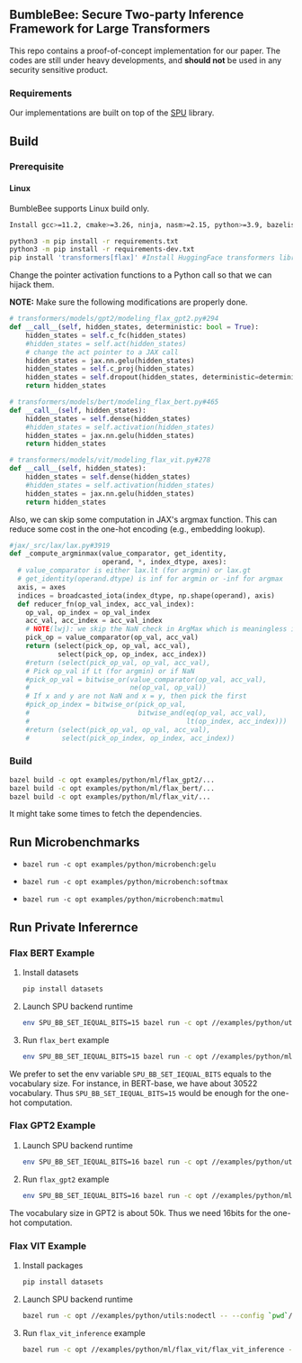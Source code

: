 ## BumbleBee: Secure Two-party Inference Framework for Large Transformers

This repo contains a proof-of-concept implementation for our paper.
The codes are still under heavy developments, and **should not** be used in any security sensitive product.

### Requirements

Our implementations are built on top of the  [SPU](https://github.com/secretflow/spu) library.

## Build

### Prerequisite

#### Linux

BumbleBee supports Linux build only.

```sh
Install gcc>=11.2, cmake>=3.26, ninja, nasm>=2.15, python>=3.9, bazelisk, xxd, lld

python3 -m pip install -r requirements.txt
python3 -m pip install -r requirements-dev.txt
pip install 'transformers[flax]' #Install HuggingFace transformers library
```

Change the pointer activation functions to a Python call so that we can hijack them.

**NOTE:** Make sure the following modifications are properly done. 

```python
# transformers/models/gpt2/modeling_flax_gpt2.py#294
def __call__(self, hidden_states, deterministic: bool = True):
    hidden_states = self.c_fc(hidden_states)
    #hidden_states = self.act(hidden_states)  
    # change the act pointer to a JAX call
    hidden_states = jax.nn.gelu(hidden_states)
    hidden_states = self.c_proj(hidden_states)
    hidden_states = self.dropout(hidden_states, deterministic=deterministic)
    return hidden_states

# transformers/models/bert/modeling_flax_bert.py#465
def __call__(self, hidden_states):
    hidden_states = self.dense(hidden_states)
    #hidden_states = self.activation(hidden_states)
    hidden_states = jax.nn.gelu(hidden_states)
    return hidden_states

# transformers/models/vit/modeling_flax_vit.py#278
def __call__(self, hidden_states):
    hidden_states = self.dense(hidden_states)
    #hidden_states = self.activation(hidden_states)
    hidden_states = jax.nn.gelu(hidden_states)
    return hidden_states
```

Also, we can skip some computation in JAX's argmax function. 
This can reduce some cost in the one-hot encoding (e.g., embedding lookup).

```python
#jax/_src/lax/lax.py#3919
def _compute_argminmax(value_comparator, get_identity,
                       operand, *, index_dtype, axes):
  # value_comparator is either lax.lt (for argmin) or lax.gt
  # get_identity(operand.dtype) is inf for argmin or -inf for argmax
  axis, = axes
  indices = broadcasted_iota(index_dtype, np.shape(operand), axis)
  def reducer_fn(op_val_index, acc_val_index):
    op_val, op_index = op_val_index
    acc_val, acc_index = acc_val_index
    # NOTE(lwj): we skip the NaN check in ArgMax which is meaningless in MPC
    pick_op = value_comparator(op_val, acc_val)
    return (select(pick_op, op_val, acc_val),
            select(pick_op, op_index, acc_index))
    #return (select(pick_op_val, op_val, acc_val),
    # Pick op_val if Lt (for argmin) or if NaN
    #pick_op_val = bitwise_or(value_comparator(op_val, acc_val),
    #                         ne(op_val, op_val))
    # If x and y are not NaN and x = y, then pick the first
    #pick_op_index = bitwise_or(pick_op_val,
    #                           bitwise_and(eq(op_val, acc_val),
    #                                       lt(op_index, acc_index)))
    #return (select(pick_op_val, op_val, acc_val),
    #        select(pick_op_index, op_index, acc_index))
```

### Build

```sh
bazel build -c opt examples/python/ml/flax_gpt2/...
bazel build -c opt examples/python/ml/flax_bert/...
bazel build -c opt examples/python/ml/flax_vit/...
```

It might take some times to fetch the dependencies.

## Run Microbenchmarks

* `bazel run -c opt examples/python/microbench:gelu`

* `bazel run -c opt examples/python/microbench:softmax`

* `bazel run -c opt examples/python/microbench:matmul`


## Run Private Inferernce

### Flax BERT Example

1. Install datasets

    ```sh
    pip install datasets
    ```

2. Launch SPU backend runtime

    ```sh
    env SPU_BB_SET_IEQUAL_BITS=15 bazel run -c opt //examples/python/utils:nodectl -- --config `pwd`/examples/python/conf/2pc.json up
    ```

3. Run `flax_bert` example

    ```sh
    env SPU_BB_SET_IEQUAL_BITS=15 bazel run -c opt //examples/python/ml/flax_bert -- --config `pwd`/examples/python/conf/2pc.json
    ```

We prefer to set the env variable `SPU_BB_SET_IEQUAL_BITS` equals to the vocabulary size. For instance, in BERT-base, we have about 30522 vocabulary.
Thus `SPU_BB_SET_IEQUAL_BITS=15` would be enough for the one-hot computation.

### Flax GPT2 Example

1. Launch SPU backend runtime

    ```sh
    env SPU_BB_SET_IEQUAL_BITS=16 bazel run -c opt //examples/python/utils:nodectl -- --config `pwd`/examples/python/conf/2pc.json up
    ```

2. Run `flax_gpt2` example

    ```sh
    env SPU_BB_SET_IEQUAL_BITS=16 bazel run -c opt //examples/python/ml/flax_gpt2 -- --config `pwd`/examples/python/conf/2pc.json
    ```
The vocabulary size in GPT2 is about 50k. Thus we need 16bits for the one-hot computation.

### Flax VIT Example

1. Install packages

    ```sh
    pip install datasets
    ```

2. Launch SPU backend runtime

    ```sh
    bazel run -c opt //examples/python/utils:nodectl -- --config `pwd`/examples/python/conf/2pc.json up
    ```

3. Run `flax_vit_inference` example

    ```sh
    bazel run -c opt //examples/python/ml/flax_vit/flax_vit_inference -- --config `pwd`/examples/python/conf/2pc.json
    ```
